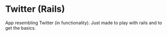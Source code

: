 Twitter (Rails)
===============
App resembling Twitter (in functionality).
Just made to play with rails and to get the basics.
